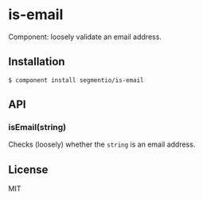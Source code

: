
# is-email

  Component: loosely validate an email address.

## Installation

    $ component install segmentio/is-email

## API

### isEmail(string)

  Checks (loosely) whether the `string` is an email address.

## License

  MIT
